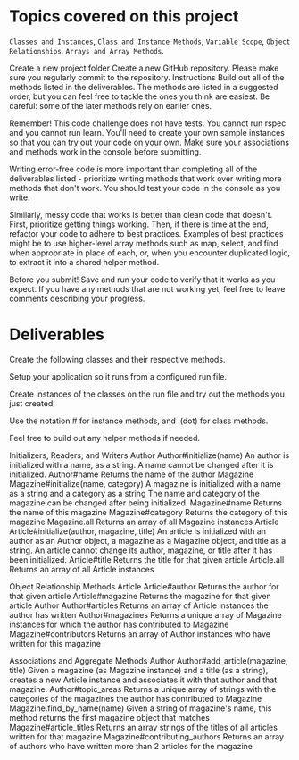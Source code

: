 # Topics covered on this project
`Classes and Instances`,
`Class and Instance Methods`,
`Variable Scope`,
`Object Relationships`,
`Arrays and Array Methods`.


Create a new project folder Create a new GitHub repository. Please make sure you regularly commit to the repository. Instructions Build out all of the methods listed in the deliverables. The methods are listed in a suggested order, but you can feel free to tackle the ones you think are easiest. Be careful: some of the later methods rely on earlier ones.

Remember! This code challenge does not have tests. You cannot run rspec and you cannot run learn. You'll need to create your own sample instances so that you can try out your code on your own. Make sure your associations and methods work in the console before submitting.

Writing error-free code is more important than completing all of the deliverables listed - prioritize writing methods that work over writing more methods that don't work. You should test your code in the console as you write.

Similarly, messy code that works is better than clean code that doesn't. First, prioritize getting things working. Then, if there is time at the end, refactor your code to adhere to best practices. Examples of best practices might be to use higher-level array methods such as map, select, and find when appropriate in place of each, or, when you encounter duplicated logic, to extract it into a shared helper method.

Before you submit! Save and run your code to verify that it works as you expect. If you have any methods that are not working yet, feel free to leave comments describing your progress.

# Deliverables 

Create the following classes and their respective methods.

Setup your application so it runs from a configured run file.

Create instances of the classes on the run file and try out the methods you just created.

Use the notation # for instance methods, and .(dot) for class methods.

Feel free to build out any helper methods if needed.

Initializers, Readers, and Writers Author Author#initialize(name) An author is initialized with a name, as a string. A name cannot be changed after it is initialized. Author#name Returns the name of the author Magazine Magazine#initialize(name, category) A magazine is initialized with a name as a string and a category as a string The name and category of the magazine can be changed after being initialized. Magazine#name Returns the name of this magazine Magazine#category Returns the category of this magazine Magazine.all Returns an array of all Magazine instances Article Article#initialize(author, magazine, title) An article is initialized with an author as an Author object, a magazine as a Magazine object, and title as a string. An article cannot change its author, magazine, or title after it has been initialized. Article#title Returns the title for that given article Article.all Returns an array of all Article instances

Object Relationship Methods Article Article#author Returns the author for that given article Article#magazine Returns the magazine for that given article Author Author#articles Returns an array of Article instances the author has written Author#magazines Returns a unique array of Magazine instances for which the author has contributed to Magazine Magazine#contributors Returns an array of Author instances who have written for this magazine

Associations and Aggregate Methods Author Author#add_article(magazine, title) Given a magazine (as Magazine instance) and a title (as a string), creates a new Article instance and associates it with that author and that magazine. Author#topic_areas Returns a unique array of strings with the categories of the magazines the author has contributed to Magazine Magazine.find_by_name(name) Given a string of magazine's name, this method returns the first magazine object that matches Magazine#article_titles Returns an array strings of the titles of all articles written for that magazine Magazine#contributing_authors Returns an array of authors who have written more than 2 articles for the magazine